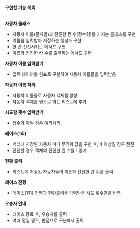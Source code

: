 **구현할 기능 목록**<br><br>

**자동차 클래스**
- 자동차 이름(문자열)과 전진한 칸 수(정수형)를 가지는 클래스를 구현
- 이름을 입력받아 저장하는 생성자 구현
- 한 칸 전진시키는 메서드 구현
- 이름과 전진한 칸 수를 출력하는 메서드 구현

**자동차 이름 입력받기**
- 입력 데이터를 쉼표로 구분하여 자동차 이름들을 입력받음

**자동차 이름 처리**
- 자동차 이름들로 자동차 객체를 생성
- 자동차 객체를 원소로 하는 리스트에 추가

**시도할 횟수 입력받기**
- 정수가 아닐 경우 예외처리

**레이스(1회)**
- 벡터에 저장된 자동차 마다 무작위 값을 구한 후, 4 이상일 경우 전진
- 전진할 경우 객체의 전진한 칸 수를 1 증가

**현황 출력**
- 리스트에 저장된 자동차들의 이름과 전진한 칸 수를 출력

**레이스 진행**
- 레이스(1회) 진행과 현황출력을 입력받은 시도 횟수만큼 반복

**우승자 안내**
- 레이스 종료 후, 우승자를 출력
- 여러 명일 경우, 반점으로 구분해서 출력